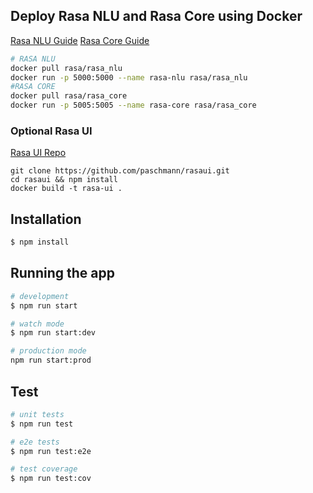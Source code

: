 ## Deploy Rasa NLU and Rasa Core using Docker

[Rasa NLU Guide](https://nlu.rasa.com/)
[Rasa Core Guide](https://core.rasa.com/)

```bash 
# RASA NLU
docker pull rasa/rasa_nlu
docker run -p 5000:5000 --name rasa-nlu rasa/rasa_nlu
#RASA CORE
docker pull rasa/rasa_core
docker run -p 5005:5005 --name rasa-core rasa/rasa_core
```
### Optional Rasa UI

[Rasa UI Repo](https://github.com/paschmann/rasa-ui)

```
git clone https://github.com/paschmann/rasaui.git
cd rasaui && npm install
docker build -t rasa-ui .
```

## Installation

```bash
$ npm install
```

## Running the app

```bash
# development
$ npm run start

# watch mode
$ npm run start:dev

# production mode
npm run start:prod
```

## Test

```bash
# unit tests
$ npm run test

# e2e tests
$ npm run test:e2e

# test coverage
$ npm run test:cov
```

